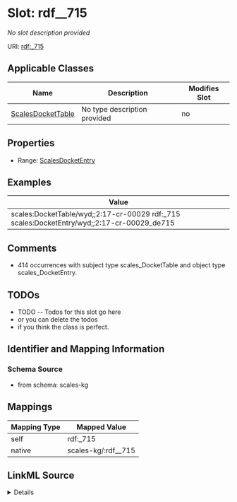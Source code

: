 

# Slot: rdf__715


_No slot description provided_





URI: [rdf:_715](http://www.w3.org/1999/02/22-rdf-syntax-ns#_715)



<!-- no inheritance hierarchy -->





## Applicable Classes

| Name | Description | Modifies Slot |
| --- | --- | --- |
| [ScalesDocketTable](../classes/ScalesDocketTable.md) | No type description provided |  no  |







## Properties

* Range: [ScalesDocketEntry](../classes/ScalesDocketEntry.md)






## Examples

| Value |
| --- |
| scales:DocketTable/wyd;;2:17-cr-00029 rdf:_715 scales:DocketEntry/wyd;;2:17-cr-00029_de715 |

## Comments

* 414 occurrences with subject type scales_DocketTable and object type scales_DocketEntry.

## TODOs

* TODO -- Todos for this slot go here
* or you can delete the todos
* if you think the class is perfect.

## Identifier and Mapping Information







### Schema Source


* from schema: scales-kg




## Mappings

| Mapping Type | Mapped Value |
| ---  | ---  |
| self | rdf:_715 |
| native | scales-kg/:rdf__715 |




## LinkML Source

<details>
```yaml
name: rdf__715
description: No slot description provided
todos:
- TODO -- Todos for this slot go here
- or you can delete the todos
- if you think the class is perfect.
comments:
- 414 occurrences with subject type scales_DocketTable and object type scales_DocketEntry.
examples:
- value: scales:DocketTable/wyd;;2:17-cr-00029 rdf:_715 scales:DocketEntry/wyd;;2:17-cr-00029_de715
from_schema: scales-kg
rank: 1000
slot_uri: rdf:_715
alias: rdf__715
domain_of:
- scales_DocketTable
range: scales_DocketEntry

```
</details>